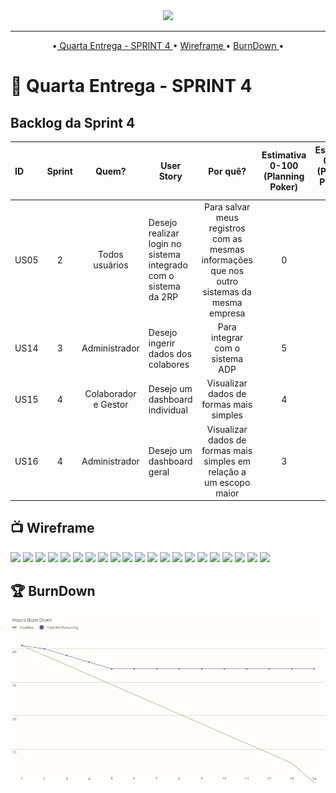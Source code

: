 <div align="center">
  <img src="https://user-images.githubusercontent.com/102330791/163039449-5e73781f-a340-45b3-a42e-28d95e476e76.png" width="150px" />
</div>

<hr>
<p align="center">  
  •<a href ="🔖">   Quarta Entrega - SPRINT 4 </a> • 
   <a href="#tv-wireframe" >  Wireframe </a> • 
   <a href="#trophy-burndown" >   BurnDown </a> • 


# 🔖  Quarta Entrega - SPRINT 4



## Backlog da Sprint 4

<style type="text/css"></style>

| ID   | Sprint | Quem?                | User Story                                                      | Por quê?                                                                                     | Estimativa 0-100 (Planning Poker) | Estimativa 0-100 (Planning Poker) - Horas | Importância |
|:---- |:------:|:--------------------:| --------------------------------------------------------------- |:--------------------------------------------------------------------------------------------:|:---------------------------------:|:-----------------------------------------:|:-----------:|
| US05 | 2      | Todos usuários       | Desejo realizar login no sistema integrado com o sistema da 2RP | Para salvar meus registros com as mesmas informações que nos outro sistemas da mesma empresa | 0                                 | 15                                        | Media       |
| US14 | 3      | Administrador        | Desejo ingerir dados dos colabores                              | Para integrar com o sistema ADP                                                              | 5                                 | 12                                        | Media       |
| US15 | 4      | Colaborador e Gestor | Desejo um dashboard individual                                  | Visualizar dados de formas mais simples                                                      | 4                                 | 8                                         | Alta        |
| US16 | 4      | Administrador        | Desejo um dashboard geral                                       | Visualizar dados de formas mais simples em relação a um escopo maior                         | 3                                 | 6                                         | Alta        |









## :tv: Wireframe

<img src="https://github.com/PowerTech-Fatec/API-2RP-NET/blob/master/docs/imagens/Wireframe%203/API%204%C2%BA%20(1)-01.jpg" />
  <img src="https://github.com/PowerTech-Fatec/API-2RP-NET/blob/master/docs/imagens/Wireframe%203/API%204%C2%BA%20(1)-02.jpg" />
  <img src="https://github.com/PowerTech-Fatec/API-2RP-NET/blob/master/docs/imagens/Wireframe%203/API%204%C2%BA%20(1)-03.jpg" />
  <img src="https://github.com/PowerTech-Fatec/API-2RP-NET/blob/master/docs/imagens/Wireframe%203/API%204%C2%BA%20(1)-04.jpg" />
  <img src="https://github.com/PowerTech-Fatec/API-2RP-NET/blob/master/docs/imagens/Wireframe%203/API%204%C2%BA%20(1)-05.jpg" />
  <img src="https://github.com/PowerTech-Fatec/API-2RP-NET/blob/master/docs/imagens/Wireframe%203/API%204%C2%BA%20(1)-06.jpg" />
  <img src="https://github.com/PowerTech-Fatec/API-2RP-NET/blob/master/docs/imagens/Wireframe%203/API%204%C2%BA%20(1)-07.jpg" />
  <img src="https://github.com/PowerTech-Fatec/API-2RP-NET/blob/master/docs/imagens/Wireframe%203/API%204%C2%BA%20(1)-08.jpg" />
  <img src="https://github.com/PowerTech-Fatec/API-2RP-NET/blob/master/docs/imagens/Wireframe%203/API%204%C2%BA%20(1)-09.jpg" />
  <img src="https://github.com/PowerTech-Fatec/API-2RP-NET/blob/master/docs/imagens/Wireframe%203/API%204%C2%BA%20(1)-10.jpg" />
  <img src="https://github.com/PowerTech-Fatec/API-2RP-NET/blob/master/docs/imagens/Wireframe%203/API%204%C2%BA%20(1)-11.jpg" />
  <img src="https://github.com/PowerTech-Fatec/API-2RP-NET/blob/master/docs/imagens/Wireframe%203/API%204%C2%BA%20(1)-12.jpg" />
  <img src="https://github.com/PowerTech-Fatec/API-2RP-NET/blob/master/docs/imagens/Wireframe%203/API%204%C2%BA%20(1)-13.jpg" />
  <img src="https://github.com/PowerTech-Fatec/API-2RP-NET/blob/master/docs/imagens/Wireframe%203/API%204%C2%BA%20(1)-14.jpg" />
  <img src="https://github.com/PowerTech-Fatec/API-2RP-NET/blob/master/docs/imagens/Wireframe%203/API%204%C2%BA%20(1)-15.jpg" />
  <img src="https://github.com/PowerTech-Fatec/API-2RP-NET/blob/master/docs/imagens/Wireframe%203/API%204%C2%BA%20(1)-16.jpg" />
  <img src="https://github.com/PowerTech-Fatec/API-2RP-NET/blob/master/docs/imagens/Wireframe%203/API%204%C2%BA%20(1)-17.jpg" />
  <img src="https://github.com/PowerTech-Fatec/API-2RP-NET/blob/master/docs/imagens/Wireframe%203/API%204%C2%BA%20(1)-18.jpg" />
  <img src="https://github.com/PowerTech-Fatec/API-2RP-NET/blob/master/docs/imagens/Wireframe%203/API%204%C2%BA%20(1)-19.jpg" />
  <img src="https://github.com/PowerTech-Fatec/API-2RP-NET/blob/master/docs/imagens/Wireframe%203/API%204%C2%BA%20(1)-20.jpg" />
  <img src="https://github.com/PowerTech-Fatec/API-2RP-NET/blob/master/docs/imagens/Wireframe%203/API%204%C2%BA%20(1)-21.jpg" />

## :trophy: BurnDown

<img src="https://github.com/PowerTech-Fatec/API-2RP-NET/blob/master/docs/imagens/Hours%20Burn%20Down.png">





### 

